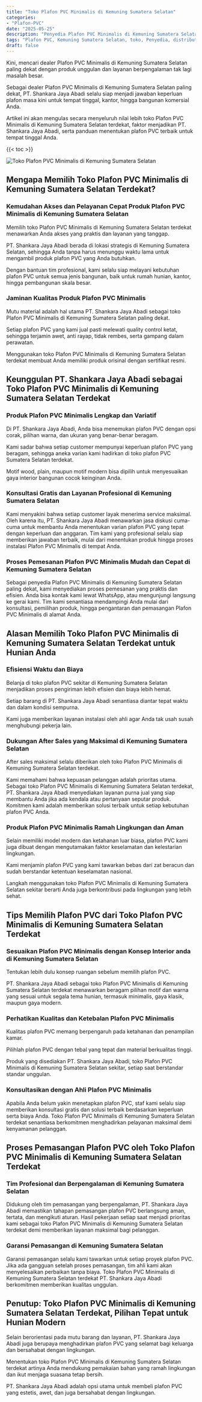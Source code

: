 ```yaml
---
title: "Toko Plafon PVC Minimalis di Kemuning Sumatera Selatan"
categories: 
- "Plafon-PVC"
date: "2025-05-25"
description: "Penyedia Plafon PVC Minimalis di Kemuning Sumatera Selatan untuk tempat tinggal, office, dan ritel. Produk unggulan, variasi motif, variasi warna menarik, beserta jasa instalasi ditangani oleh teknisi profesional serta kepastian resmi!|Layanan penjualan Plafon PVC Minimalis di Kemuning Sumatera Selatan bagi keperluan hunian, office, maupun toko, dengan produk terbaik dan pemasangan oleh tenaga ahli berpengalaman serta garansi resmi.|Pilihan Plafon PVC Minimalis di Kemuning Sumatera Selatan yang andal untuk hunian, office, serta ritel, bersama produk berkualitas dan instalasi dikerjakan oleh tim profesional dan jaminan resmi.|Penjualan Plafon PVC Minimalis di Kemuning Sumatera Selatan untuk rumah, kantor, dan gerai, dengan produk berkualitas dan instalasi dikerjakan oleh teknisi berpengalaman, dilengkapi dengan garansi resmi.}"
tags: "Plafon PVC, Kemuning Sumatera Selatan, toko, Penyedia, distributor"
draft: false
---
```


Kini, mencari dealer Plafon PVC Minimalis di Kemuning Sumatera Selatan paling dekat dengan produk unggulan dan layanan berpengalaman tak lagi masalah besar.

Sebagai dealer Plafon PVC Minimalis di Kemuning Sumatera Selatan paling dekat, PT. Shankara Jaya Abadi selalu siap menjadi jawaban keperluan plafon masa kini untuk tempat tinggal, kantor, hingga bangunan komersial Anda.

Artikel ini akan mengulas secara menyeluruh nilai lebih toko Plafon PVC Minimalis di Kemuning Sumatera Selatan terdekat, faktor menjadikan PT. Shankara Jaya Abadi, serta panduan menentukan plafon PVC terbaik untuk tempat tinggal Anda.

{{< toc >}}

![Toko Plafon PVC Minimalis di Kemuning Sumatera Selatan](/images/Plafon-PVC/Toko-Plafon-PVC-Minimalis-di-Kemuning-Sumatera-Selatan.png)


## Mengapa Memilih Toko Plafon PVC Minimalis di Kemuning Sumatera Selatan Terdekat?

### Kemudahan Akses dan Pelayanan Cepat Produk Plafon PVC Minimalis di Kemuning Sumatera Selatan

Memilih toko Plafon PVC Minimalis di Kemuning Sumatera Selatan terdekat menawarkan Anda akses yang praktis dan layanan yang tanggap.

PT. Shankara Jaya Abadi berada di lokasi strategis di Kemuning Sumatera Selatan, sehingga Anda tanpa harus menunggu waktu lama untuk mengambil produk plafon PVC yang Anda butuhkan.

Dengan bantuan tim profesional, kami selalu siap melayani kebutuhan plafon PVC untuk semua jenis bangunan, baik untuk rumah hunian, kantor, hingga pembangunan skala besar.

### Jaminan Kualitas Produk Plafon PVC Minimalis

Mutu material adalah hal utama PT. Shankara Jaya Abadi sebagai toko Plafon PVC Minimalis di Kemuning Sumatera Selatan paling dekat.

Setiap plafon PVC yang kami jual pasti melewati quality control ketat, sehingga terjamin awet, anti rayap, tidak rembes, serta gampang dalam perawatan.

Menggunakan toko Plafon PVC Minimalis di Kemuning Sumatera Selatan terdekat membuat Anda memiliki produk orisinal dengan sertifikat resmi.

## Keunggulan PT. Shankara Jaya Abadi sebagai Toko Plafon PVC Minimalis di Kemuning Sumatera Selatan Terdekat

### Produk Plafon PVC Minimalis Lengkap dan Variatif

Di PT. Shankara Jaya Abadi, Anda bisa menemukan plafon PVC dengan opsi corak, pilihan warna, dan ukuran yang benar-benar beragam.

Kami sadar bahwa setiap customer mempunyai keperluan plafon PVC yang beragam, sehingga aneka varian kami hadirkan di toko plafon PVC Sumatera Selatan terdekat.

Motif wood, plain, maupun motif modern bisa dipilih untuk menyesuaikan gaya interior bangunan cocok keinginan Anda.

### Konsultasi Gratis dan Layanan Profesional di Kemuning Sumatera Selatan

Kami menyakini bahwa setiap customer layak menerima service maksimal. Oleh karena itu, PT. Shankara Jaya Abadi menawarkan jasa diskusi cuma-cuma untuk membantu Anda menentukan varian plafon PVC yang tepat dengan keperluan dan anggaran. Tim kami yang profesional selalu siap memberikan jawaban terbaik, mulai dari menentukan produk hingga proses instalasi Plafon PVC Minimalis di tempat Anda.

### Proses Pemesanan Plafon PVC Minimalis Mudah dan Cepat di Kemuning Sumatera Selatan

Sebagai penyedia Plafon PVC Minimalis di Kemuning Sumatera Selatan paling dekat, kami menyediakan proses pemesanan yang praktis dan efisien. Anda bisa kontak kami lewat WhatsApp, atau mengunjungi langsung ke gerai kami. Tim kami senantiasa mendampingi Anda mulai dari konsultasi, pemilihan produk, hingga pengantaran dan pemasangan Plafon PVC Minimalis di alamat Anda.

## Alasan Memilih Toko Plafon PVC Minimalis di Kemuning Sumatera Selatan Terdekat untuk Hunian Anda

### Efisiensi Waktu dan Biaya

Belanja di toko plafon PVC sekitar di Kemuning Sumatera Selatan menjadikan proses pengiriman lebih efisien dan biaya lebih hemat.

Setiap barang di PT. Shankara Jaya Abadi senantiasa diantar tepat waktu dan dalam kondisi sempurna.

Kami juga memberikan layanan instalasi oleh ahli agar Anda tak usah susah menghubungi pekerja lain.

### Dukungan After Sales yang Maksimal di Kemuning Sumatera Selatan

After sales maksimal selalu diberikan oleh toko Plafon PVC Minimalis di Kemuning Sumatera Selatan terdekat.

Kami memahami bahwa kepuasan pelanggan adalah prioritas utama. Sebagai toko Plafon PVC Minimalis di Kemuning Sumatera Selatan terdekat, PT. Shankara Jaya Abadi menyediakan layanan purna jual yang siap membantu Anda jika ada kendala atau pertanyaan seputar produk. Komitmen kami adalah memberikan solusi terbaik untuk setiap kebutuhan plafon PVC Anda.

### Produk Plafon PVC Minimalis Ramah Lingkungan dan Aman

Selain memiliki model modern dan ketahanan luar biasa, plafon PVC kami juga dibuat dengan mengutamakan faktor keselamatan dan kelestarian lingkungan.

Kami menjamin plafon PVC yang kami tawarkan bebas dari zat beracun dan sudah berstandar ketentuan keselamatan nasional.

Langkah menggunakan toko Plafon PVC Minimalis di Kemuning Sumatera Selatan sekitar berarti Anda juga berkontribusi pada lingkungan yang lebih sehat.

## Tips Memilih Plafon PVC dari Toko Plafon PVC Minimalis di Kemuning Sumatera Selatan Terdekat

### Sesuaikan Plafon PVC Minimalis dengan Konsep Interior anda di Kemuning Sumatera Selatan

Tentukan lebih dulu konsep ruangan sebelum memilih plafon PVC.

PT. Shankara Jaya Abadi sebagai toko Plafon PVC Minimalis di Kemuning Sumatera Selatan terdekat menawarkan beragam pilihan motif dan warna yang sesuai untuk segala tema hunian, termasuk minimalis, gaya klasik, maupun gaya modern.

### Perhatikan Kualitas dan Ketebalan Plafon PVC Minimalis

Kualitas plafon PVC memang berpengaruh pada ketahanan dan penampilan kamar.

Pilihlah plafon PVC dengan tebal yang tepat dan material berkualitas tinggi.

Produk yang disediakan PT. Shankara Jaya Abadi, toko Plafon PVC Minimalis di Kemuning Sumatera Selatan sekitar, setiap saat berstandar standar unggulan.

### Konsultasikan dengan Ahli Plafon PVC Minimalis

Apabila Anda belum yakin menetapkan plafon PVC, staf kami selalu siap memberikan konsultasi gratis dan solusi terbaik berdasarkan keperluan serta biaya Anda. Toko Plafon PVC Minimalis di Kemuning Sumatera Selatan terdekat senantiasa berkomitmen menghadirkan pelayanan maksimal demi kenyamanan pelanggan.

## Proses Pemasangan Plafon PVC oleh Toko Plafon PVC Minimalis di Kemuning Sumatera Selatan Terdekat

### Tim Profesional dan Berpengalaman di Kemuning Sumatera Selatan

Didukung oleh tim pemasangan yang berpengalaman, PT. Shankara Jaya Abadi memastikan tahapan pemasangan plafon PVC berlangsung aman, tertata, dan mengikuti aturan. Hasil pekerjaan setiap saat menjadi prioritas kami sebagai toko Plafon PVC Minimalis di Kemuning Sumatera Selatan terdekat demi memberikan layanan maksimal bagi pelanggan.

### Garansi Pemasangan di Kemuning Sumatera Selatan

Garansi pemasangan selalu kami tawarkan untuk setiap proyek plafon PVC. Jika ada gangguan setelah proses pemasangan, tim ahli kami akan menyelesaikan perbaikan tanpa biaya. Toko Plafon PVC Minimalis di Kemuning Sumatera Selatan terdekat PT. Shankara Jaya Abadi berkomitmen memberikan kualitas unggulan.

## Penutup: Toko Plafon PVC Minimalis di Kemuning Sumatera Selatan Terdekat, Pilihan Tepat untuk Hunian Modern

Selain berorientasi pada mutu barang dan layanan, PT. Shankara Jaya Abadi juga berupaya menghadirkan plafon PVC yang selamat bagi keluarga dan bersahabat dengan lingkungan.

Menentukan toko Plafon PVC Minimalis di Kemuning Sumatera Selatan terdekat artinya Anda mendukung pemakaian bahan yang ramah lingkungan dan ikut menjaga suasana tetap bersih.

PT. Shankara Jaya Abadi adalah opsi utama untuk membeli plafon PVC yang estetis, awet, dan juga bersahabat dengan lingkungan.